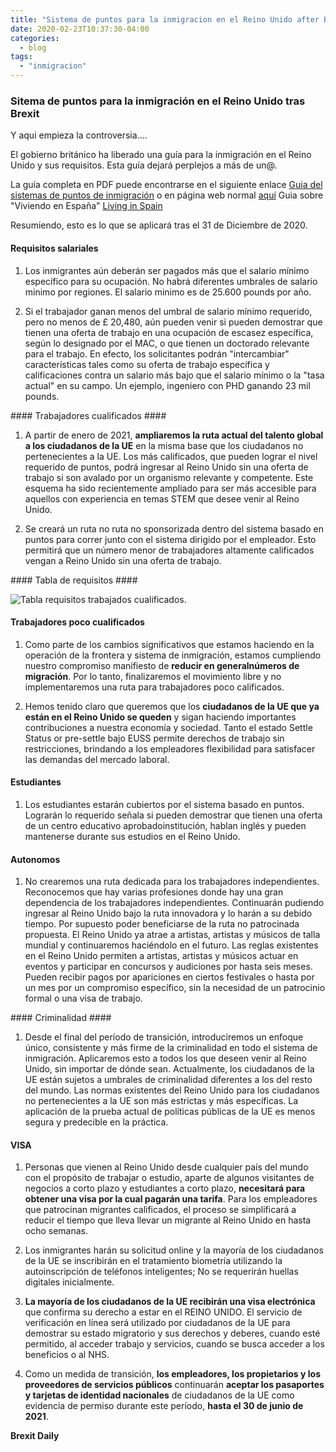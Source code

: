 ```yaml
---
title: "Sistema de puntos para la inmigracion en el Reino Unido after Brexit"
date: 2020-02-23T10:37:30-04:00
categories:
  - blog
tags:
  - "inmigracion"
---
```


### Sitema de puntos para la inmigración en el Reino Unido tras Brexit ###

Y aqui empieza la controversia....

El gobierno británico ha liberado una guía para la inmigración en el Reino Unido y sus requisitos. Esta guía dejará perplejos a más de un@.

La guía completa en PDF puede encontrarse en el siguiente enlace [Guia del sistemas de puntos de inmigración](https://assets.publishing.service.gov.uk/government/uploads/system/uploads/attachment_data/file/866664/CCS207_CCS0120013106-001_The_UKs_Points-Based_Immigration_System_print.pdf) o en página web normal [aquí](https://www.gov.uk/government/publications/the-uks-points-based-immigration-system-policy-statement/the-uks-points-based-immigration-system-policy-statement)
Guia sobre "Viviendo en España" [Living in Spain](https://www.gov.uk/guidance/living-in-spain)

Resumiendo, esto es lo que se aplicará tras el 31 de Diciembre de 2020.

#### Requisitos salariales ####

1. Los inmigrantes aún deberán ser pagados más que el salario mínimo específico para su ocupación. No habrá diferentes umbrales de salario minimo por regiones. El salario minimo es de 25.600 pounds por año.

2. Si el trabajador ganan menos del umbral de salario mínimo requerido, pero no menos de £ 20,480, aún pueden venir si pueden demostrar que tienen una oferta de trabajo en una ocupación de escasez específica, según lo designado por el MAC, o que tienen un doctorado relevante para el trabajo. En efecto, los solicitantes podrán "intercambiar" características tales como su oferta de trabajo específica y calificaciones contra un salario más bajo que el salario mínimo o la "tasa actual" en su campo. Un ejemplo, ingeniero con PHD ganando 23 mil pounds.

#### Trabajadores cualificados ####

1. A partir de enero de 2021, **ampliaremos la ruta actual del talento global a los ciudadanos de la UE** en la misma base que los ciudadanos no pertenecientes a la UE. Los más calificados, que pueden lograr el nivel requerido de puntos, podrá ingresar al Reino Unido sin una oferta de trabajo si son avalado por un organismo relevante y competente. Este esquema ha sido recientemente ampliado para ser más accesible para aquellos con experiencia en temas STEM que desee venir al Reino Unido.

2. Se creará un ruta no ruta no sponsorizada dentro del sistema basado en puntos para correr junto con el sistema dirigido por el empleador. Esto permitirá que un número menor de trabajadores altamente calificados vengan a Reino Unido sin una oferta de trabajo.

#### Tabla de requisitos ####

![Tabla requisitos trabajados cualificados](http://www.brexitdaily.com/assets/images/tabla-requisitos.jpg "Tabla de requisitos").

#### Trabajadores poco cualificados ####

1. Como parte de los cambios significativos que estamos haciendo en la operación de la frontera y sistema de inmigración, estamos cumpliendo nuestro compromiso manifiesto de **reducir en generalnúmeros de migración**. Por lo tanto, finalizaremos el movimiento libre y no implementaremos una ruta para trabajadores poco calificados.

2. Hemos tenido claro que queremos que los **ciudadanos de la UE que ya están en el Reino Unido se queden** y sigan haciendo importantes
contribuciones a nuestra economía y sociedad. Tanto el estado Settle Status or pre-settle bajo EUSS permite derechos de trabajo sin restricciones, brindando a los empleadores flexibilidad para satisfacer las demandas del mercado laboral.

#### Estudiantes ####

1. Los estudiantes estarán cubiertos por el sistema basado en puntos. Lograrán lo requerido señala si pueden demostrar que tienen una oferta de un centro educativo aprobadoinstitución, hablan inglés y pueden mantenerse durante sus estudios en el Reino Unido.

#### Autonomos ####

1. No crearemos una ruta dedicada para los trabajadores independientes. Reconocemos que hay varias profesiones donde hay una gran dependencia de los trabajadores independientes. Continuarán pudiendo ingresar al Reino Unido bajo la ruta innovadora y lo harán a su debido tiempo. Por supuesto poder beneficiarse de la ruta no patrocinada propuesta. El Reino Unido ya atrae a artistas, artistas y músicos de talla mundial y continuaremos haciéndolo en el futuro. Las reglas existentes en el Reino Unido permiten a artistas, artistas y músicos actuar en eventos y participar en concursos y audiciones por hasta seis meses. Pueden recibir pagos por apariciones en ciertos festivales o hasta por un mes por un compromiso específico, sin la necesidad de un patrocinio formal o una visa de trabajo.

#### Criminalidad ####

1. Desde el final del período de transición, introduciremos un enfoque único, consistente y más firme de la criminalidad en todo el sistema de inmigración. Aplicaremos esto a todos los que deseen venir al Reino Unido, sin importar de dónde sean. Actualmente, los ciudadanos de la UE están sujetos a umbrales de criminalidad diferentes a los del resto del mundo. Las normas existentes del Reino Unido para los ciudadanos no pertenecientes a la UE son más estrictas y más específicas. La aplicación de la prueba actual de políticas públicas de la UE es menos segura y predecible en la práctica.

#### VISA ####

1. Personas que vienen al Reino Unido desde cualquier país del mundo con el propósito de trabajar o estudio, aparte de algunos visitantes de negocios a corto plazo y estudiantes a corto plazo, **necesitará para obtener una visa por la cual pagarán una tarifa**. Para los empleadores que patrocinan migrantes calificados, el proceso se simplificará a reducir el tiempo que lleva llevar un migrante al Reino Unido en hasta ocho semanas.

2. Los inmigrantes harán su solicitud online y la mayoría de los ciudadanos de la UE se inscribirán en el tratamiento
biometría utilizando la autoinscripción de teléfonos inteligentes; No se requerirán huellas digitales inicialmente.

3. **La mayoría de los ciudadanos de la UE recibirán una visa electrónica** que confirma su derecho a estar en el REINO UNIDO. El servicio de verificación en línea será utilizado por ciudadanos de la UE para demostrar su estado migratorio y sus derechos y deberes, cuando esté permitido, al acceder trabajo y servicios, cuando se busca acceder a los beneficios o al NHS.

4. Como un medida de transición, **los empleadores, los propietarios y los proveedores de servicios públicos** continuarán **aceptar los pasaportes y tarjetas de identidad nacionales** de ciudadanos de la UE como evidencia de permiso durante este período, **hasta el 30 de junio de 2021**.

**Brexit Daily**